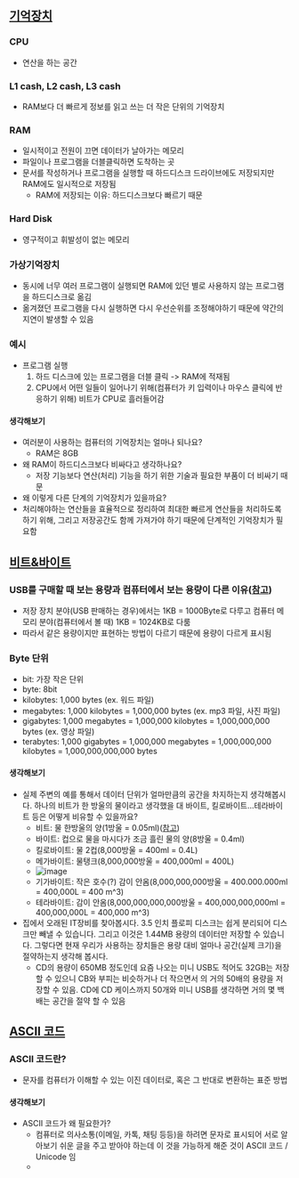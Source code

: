 ## [기억장치](https://www.edwith.org/cs50/lecture/22801?isDesc=false)
### CPU 
- 연산을 하는 공간
### L1 cash, L2 cash, L3 cash
- RAM보다 더 빠르게 정보를 읽고 쓰는 더 작은 단위의 기억장치
### RAM
  - 일시적이고 전원이 끄면 데이터가 날아가는 메모리   
  - 파일이나 프로그램을 더블클릭하면 도착하는 곳
  - 문서를 작성하거나 프로그램을 실행할 때 하드디스크 드라이브에도 
    저장되지만 RAM에도 일시적으로 저장됨
    - RAM에 저장되는 이유: 하드디스크보다 빠르기 때문
### Hard Disk
- 영구적이고 휘발성이 없는 메모리
### 가상기억장치
  - 동시에 너무 여러 프로그램이 실행되면 RAM에 있던 별로 사용하지 않는 프로그램을 하드디스크로 옮김
  - 옮겨졌던 프로그램을 다시 실행하면 다시 우선순위를 조정해야하기 때문에 약간의 지연이 발생할 수 있음
### 예시
- 프로그램 실행
  1. 하드 디스크에 있는 프로그램을 더블 클릭 -> RAM에 적재됨
  2. CPU에서 어떤 일들이 일어나기 위해(컴퓨터가 키 입력이나 마우스 클릭에 반응하기 위해) 비트가 CPU로 흘러들어감

#### 생각해보기
- 여러분이 사용하는 컴퓨터의 기억장치는 얼마나 되나요?
  - RAM은 8GB
- 왜 RAM이 하드디스크보다 비싸다고 생각하나요?
  - 저장 기능보다 연산(처리) 기능을 하기 위한 기술과 필요한 부품이 더 비싸기 때문 
-  왜 이렇게 다른 단계의 기억장치가 있을까요?
  - 처리해야하는 연산들을 효율적으로 정리하여 최대한 빠르게 연산들을 처리하도록 하기 위해, 그리고 저장공간도 함께 가져가야 하기 때문에 단계적인 기억장치가 필요함

## [비트&바이트](https://www.edwith.org/cs50/lecture/22803)

### USB를 구매할 때 보는 용량과 컴퓨터에서 보는 용량이 다른 이유([참고](https://blog.lael.be/post/203))
- 저장 장치 분야(USB 판매하는 경우)에서는 1KB = 1000Byte로 다루고 컴퓨터 메모리 분야(컴퓨터에서 볼 때) 1KB = 1024KB로 다룸
- 따라서 같은 용량이지만 표현하는 방법이 다르기 때문에 용량이 다르게 표시됨 
  
### Byte 단위
- bit: 가장 작은 단위
- byte: 8bit
- kilobytes: 1,000 bytes (ex. 워드 파일)
- megabytes: 1,000 kilobytes = 1,000,000 bytes (ex. mp3 파일, 사진 파일)
- gigabytes: 1,000 megabytes = 1,000,000 kilobytes = 1,000,000,000 bytes (ex. 영상 파일)
- terabytes: 1,000 gigabytes = 1,000,000 megabytes = 1,000,000,000 kilobytes = 1,000,000,000,000 bytes

#### 생각해보기
- 실제 주변의 예를 통해서 데이터 단위가 얼마만큼의 공간을 차지하는지 생각해봅시다. 하나의 비트가 한 방울의 물이라고 생각했을 대 바이트, 킬로바이트...테라바이트 등은 어떻게 비유할 수 있을까요?
  - 비트: 물 한방울의 양(1방울 = 0.05ml)([참고](https://m.blog.naver.com/PostView.naver?isHttpsRedirect=true&blogId=underyourshade&logNo=220817918161)) 
  - 바이트: 컵으로 물을 마시다가 조금 흘린 물의 양(8방울 = 0.4ml)
  - 킬로바이트: 물 2컵(8,000방울 = 400ml = 0.4L)
  - 메가바이트: 물탱크(8,000,000방울 = 400,000ml = 400L)
  - ![image](https://user-images.githubusercontent.com/114588184/200714377-73936c1d-13c7-4ac2-9494-9956bcba0833.png)
  - 기가바이트: 작은 호수(?) 감이 안옴(8,000,000,000방울 = 400.000.000ml = 400,000L = 400 m^3)
  - 테라바이트: 감이 안옴(8,000,000,000,000방울 = 400,000,000,000ml = 400,000,000L = 400,000 m^3)
- 집에서 오래된 IT장비를 찾아봅시다. 3.5 인치 플로피 디스크는 쉽게 분리되어 디스크만 빼낼 수 있습니다. 그리고 이것은 1.44MB 용량의 데이터만 저장할 수 있습니다. 그렇다면 현재 우리가 사용하는 장치들은 용량 대비 얼마나 공간(실제 크기)을 절약하는지 생각해 봅시다.
  - CD의 용량이 650MB 정도인데 요즘 나오는 미니 USB도 적어도 32GB는 저장할 수 있으니 CB와 부피는 비슷하거나 더 작으면서 의 거의 50배의 용량을 저장할 수 있음. CD에 CD 케이스까지 50개와 미니 USB를 생각하면 거의 몇 백배는 공간을 절약 할 수 있음


## [ASCII 코드](https://www.edwith.org/cs50/lecture/22807?isDesc=false)

### ASCII 코드란?
- 문자를 컴퓨터가 이해할 수 있는 이진 데이터로, 혹은 그 반대로 변환하는 표준 방법

#### 생각해보기
- ASCII 코드가 왜 필요한가?
  - 컴퓨터로 의사소통(이메일, 카톡, 채팅 등등)을 하려면 문자로 표시되어 서로 알아보기 쉬운 글을 주고 받아야 하는데 이 것을 가능하게 해준 것이 ASCII 코드 / Unicode 임 
  - 
